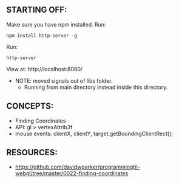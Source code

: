 ## STARTING OFF:

Make sure you have npm installed.
Run:
```
npm install http-server -g
```

Run:
```
http-server
```

View at: http://localhost:8080/

* NOTE: moved signals out of libs folder.
  * Running from main directory instead inside this directory.

## CONCEPTS:

* Finding Coordinates
* API: gl > vertexAttrib3f
* mouse events: clientX, clientY, target.getBoundingClientRect();

## RESOURCES:

* https://github.com/davidwparker/programmingtil-webgl/tree/master/0022-finding-coordinates
